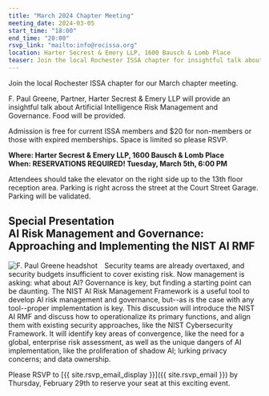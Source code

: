 ```yaml
---
title: "March 2024 Chapter Meeting"
meeting_date: 2024-03-05
start_time: "18:00"
end_time: "20:00"
rsvp_link: "mailto:info@rocissa.org"
location: Harter Secrest & Emery LLP, 1600 Bausch & Lomb Place
teaser: Join the local Rochester ISSA chapter for insightful talk about Artificial Intelligence Risk Management and Governance by F. Paul Greene.
---
```

Join the local Rochester ISSA chapter for our March chapter meeting.
  
F. Paul Greene, Partner, Harter Secrest & Emery LLP will provide an insightful talk about Artificial Intelligence Risk Management and Governance.  Food will be provided.
 
Admission is free for current ISSA members and $20 for non-members or those with expired memberships.  Space is limited so please RSVP.

**Where:  Harter Secrest & Emery LLP, 1600 Bausch & Lomb Place<br>
When:  RESERVATIONS REQUIRED!  Tuesday, March 5th, 6:00 PM**
 
Attendees should take the elevator on the right side up to the 13th floor reception area. Parking is right across the street at the Court Street Garage.  Parking will be validated.

## Special Presentation<br>AI Risk Management and Governance: Approaching and Implementing the NIST AI RMF

<div>
  <div style="float: left; margin-right: 1em;"><img src="../FPaulGreene.jpg" alt="F. Paul Greene headshot" style="max-width: 250px;"></div>
   Security teams are already overtaxed, and security budgets insufficient to cover existing risk.  Now management is asking:  what about AI?  Governance is key, but finding a starting point can be daunting.  The NIST AI Risk Management Framework is a useful tool to develop AI risk management and governance, but--as is the case with any tool--proper implementation is key.  This discussion will introduce the NIST AI RMF and discuss how to operationalize its primary functions, and align them with existing security approaches, like the NIST Cybersecurity Framework.  It will identify key areas of convergence, like the need for a global, enterprise risk assessment, as well as the unique dangers of AI implementation, like the proliferation of shadow AI; lurking privacy concerns; and data ownership.
</div>
<div style="clear: both;"></div>

Please RSVP to [{{ site.rsvp_email_display }}]({{ site.rsvp_email }}) by Thursday, February 29th to reserve your seat at this exciting event.
